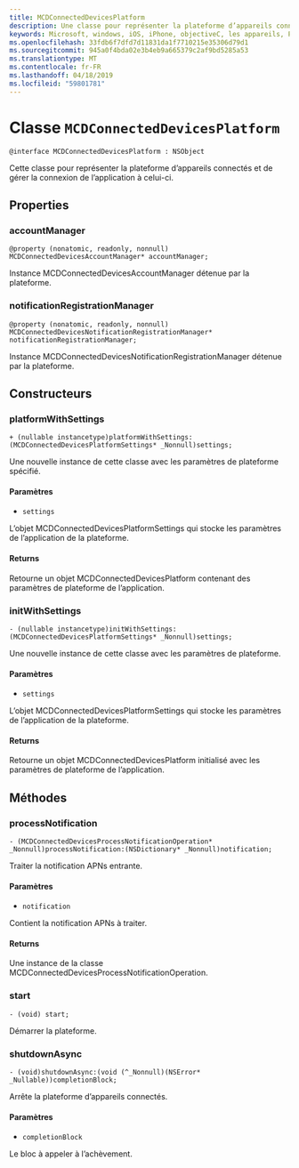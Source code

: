```yaml
---
title: MCDConnectedDevicesPlatform
description: Une classe pour représenter la plateforme d’appareils connectés et de gérer la connexion de l’application à celui-ci.
keywords: Microsoft, windows, iOS, iPhone, objectiveC, les appareils, Project Rome connectés
ms.openlocfilehash: 33fdb6f7dfd7d11831da1f7710215e35306d79d1
ms.sourcegitcommit: 945a0f4bda02e3b4eb9a665379c2af9bd5285a53
ms.translationtype: MT
ms.contentlocale: fr-FR
ms.lasthandoff: 04/18/2019
ms.locfileid: "59801781"
---
```

# <a name="class-mcdconnecteddevicesplatform"></a>Classe `MCDConnectedDevicesPlatform` 

```
@interface MCDConnectedDevicesPlatform : NSObject
```  
Cette classe pour représenter la plateforme d’appareils connectés et de gérer la connexion de l’application à celui-ci.

## <a name="properties"></a>Properties

### <a name="accountmanager"></a>accountManager
`@property (nonatomic, readonly, nonnull) MCDConnectedDevicesAccountManager* accountManager;`

Instance MCDConnectedDevicesAccountManager détenue par la plateforme.

### <a name="notificationregistrationmanager"></a>notificationRegistrationManager
`@property (nonatomic, readonly, nonnull) MCDConnectedDevicesNotificationRegistrationManager* notificationRegistrationManager;`

Instance MCDConnectedDevicesNotificationRegistrationManager détenue par la plateforme.

## <a name="constructors"></a>Constructeurs

### <a name="platformwithsettings"></a>platformWithSettings
`+ (nullable instancetype)platformWithSettings:(MCDConnectedDevicesPlatformSettings* _Nonnull)settings;`

Une nouvelle instance de cette classe avec les paramètres de plateforme spécifié.

#### <a name="parameters"></a>Paramètres 
* `settings` 

L’objet MCDConnectedDevicesPlatformSettings qui stocke les paramètres de l’application de la plateforme.

#### <a name="returns"></a>Returns

Retourne un objet MCDConnectedDevicesPlatform contenant des paramètres de plateforme de l’application.

### <a name="initwithsettings"></a>initWithSettings
`- (nullable instancetype)initWithSettings:(MCDConnectedDevicesPlatformSettings* _Nonnull)settings;`

Une nouvelle instance de cette classe avec les paramètres de plateforme.

#### <a name="parameters"></a>Paramètres 
* `settings` 

L’objet MCDConnectedDevicesPlatformSettings qui stocke les paramètres de l’application de la plateforme.

#### <a name="returns"></a>Returns

Retourne un objet MCDConnectedDevicesPlatform initialisé avec les paramètres de plateforme de l’application.

## <a name="methods"></a>Méthodes

### <a name="processnotification"></a>processNotification
`- (MCDConnectedDevicesProcessNotificationOperation* _Nonnull)processNotification:(NSDictionary* _Nonnull)notification;`

Traiter la notification APNs entrante.

#### <a name="parameters"></a>Paramètres 
* `notification` 

Contient la notification APNs à traiter.

#### <a name="returns"></a>Returns

Une instance de la classe MCDConnectedDevicesProcessNotificationOperation.

### <a name="start"></a>start
`- (void) start;`

Démarrer la plateforme.

### <a name="shutdownasync"></a>shutdownAsync
`- (void)shutdownAsync:(void (^_Nonnull)(NSError* _Nullable))completionBlock;`

Arrête la plateforme d’appareils connectés.

#### <a name="parameters"></a>Paramètres 
* `completionBlock` 

Le bloc à appeler à l’achèvement.